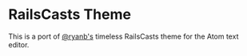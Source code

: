 # RailsCasts Theme

This is a port of [@ryanb's](https://github.com/ryanb) timeless RailsCasts theme
for the Atom text editor.
